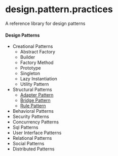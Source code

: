 # design.pattern.practices
A reference library for design patterns

#### Design Patterns
- Creational Patterns
  - Abstract Factory
  - Builder
  - Factory Method
  - Prototype
  - Singleton
  - Lazy Instantiation
  - Utility Pattern
- Structural Patterns
  - [Adapter Pattern](adapter.pattern)
  - [Bridge Pattern](bridge.pattern)
  - [Rule Pattern](rule.pattern)
- Behavioral Patterns
- Security Patterns
- Concurrency Patterns
- Sql Patterns
- User Interface Patterns
- Relational Patterns
- Social Patterns
- Distributed Patterns
